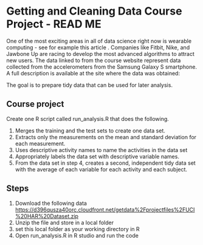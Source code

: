 # Getting and Cleaning Data Course Project - READ ME

One of the most exciting areas in all of data science right now is wearable computing - see for example this article . Companies like Fitbit, Nike, and Jawbone Up are racing to develop the most advanced algorithms to attract new users. The data linked to from the course website represent data collected from the accelerometers from the Samsung Galaxy S smartphone. A full description is available at the site where the data was obtained:

The goal is to prepare tidy data that can be used for later analysis.

## Course project

Create one R script called run_analysis.R that does the following.
 
1. Merges the training and the test sets to create one data set.
2. Extracts only the measurements on the mean and standard deviation for each measurement.
3. Uses descriptive activity names to name the activities in the data set
4. Appropriately labels the data set with descriptive variable names.
5. From the data set in step 4, creates a second, independent tidy data set with the average of each variable for each activity and each subject.

## Steps

1. Download the following data https://d396qusza40orc.cloudfront.net/getdata%2Fprojectfiles%2FUCI%20HAR%20Dataset.zip
2. Unzip the file and store in a local folder
3. set this local folder as your working directory in R
4. Open run_analysis.R in R studio and run the code
